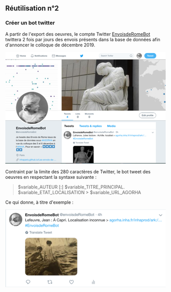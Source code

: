 ## Réutilisation n°2
### Créer un bot twitter


A partir de l'export des oeuvres, le compte Twitter [EnvoisdeRomeBot](https://twitter.com/envoisdeRomeBot) twittera 2 fois par jours des envois présents dans la base de données afin d'annoncer le colloque de décembre 2019.

![](../images/EnvoisdeRomeBot_01.png)


Contraint par la limite des 280 caractères de Twitter, le bot tweet des oeuvres en respectant la syntaxe suivante :

> $variable_AUTEUR [:] $variable_TITRE_PRINCIPAL. $variable_ETAT_LOCALISATION > $variable_URL_AGORHA

Ce qui donne, à titre d'exemple :

![](../images/EnvoisdeRomeBot_02.png)
